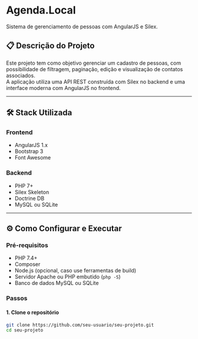 # Agenda.Local

Sistema de gerenciamento de pessoas com AngularJS e Silex.

## 📋 Descrição do Projeto

Este projeto tem como objetivo gerenciar um cadastro de pessoas, com possibilidade de filtragem, paginação, edição e visualização de contatos associados.  
A aplicação utiliza uma API REST construída com Silex no backend e uma interface moderna com AngularJS no frontend.

---

## 🛠 Stack Utilizada

### Frontend
- AngularJS 1.x
- Bootstrap 3
- Font Awesome

### Backend
- PHP 7+
- Silex Skeleton
- Doctrine DB
- MySQL ou SQLite

---

## ⚙️ Como Configurar e Executar

### Pré-requisitos

- PHP 7.4+
- Composer
- Node.js (opcional, caso use ferramentas de build)
- Servidor Apache ou PHP embutido (`php -S`)
- Banco de dados MySQL ou SQLite

### Passos

#### 1. Clone o repositório
```bash
git clone https://github.com/seu-usuario/seu-projeto.git
cd seu-projeto
